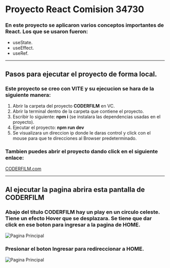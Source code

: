 # **Proyecto React Comision 34730**

### En este proyecto se aplicaron varios conceptos importantes de React. Los que se usaron fueron:

- useState.
- useEffect.
- useRef.

---

## **Pasos para ejecutar el proyecto de forma local.**

### Este proyecto se creo con VITE y su ejecucion se hara de la siguiente manera:

1.  Abrir la carpeta del proyecto **CODERFILM** en VC.
2.  Abrir la terminal dentro de la carpeta que contiene el proyecto.
3.  Escribir lo siguiente: **npm i** (se instalara las dependencias usadas en el proyecto).
4.  Ejecutar el proyecto: **npm run dev**
5.  Se visualizara un direccion ip donde le daras control y click con el mouse para que te direcciones al Browser predeterminado.

### Tambien puedes abrir el proyecto dando click en el siguiente enlace:

[CODERFILM.com](https://coderfilm-oqanr2u69-jeffreysuarez.vercel.app "CODERFILM")

---

## **Al ejecutar la pagina abrira esta pantalla de CODERFILM**

### Abajo del titulo CODERFILM hay un play en un circulo celeste. Tiene un efecto Hover que se desplazara. Se tiene que dar click en ese boton para ingresar a la pagina de HOME.

![Pagina Principal](https://i.ibb.co/P4RnfrY/pagina-principal.png "Pagina Principal")

### Presionar el boton Ingresar para redireccionar a HOME.

![Pagina Principal](https://i.ibb.co/Cw6XPmR/pagina-principal1.png "Pagina Principal")
